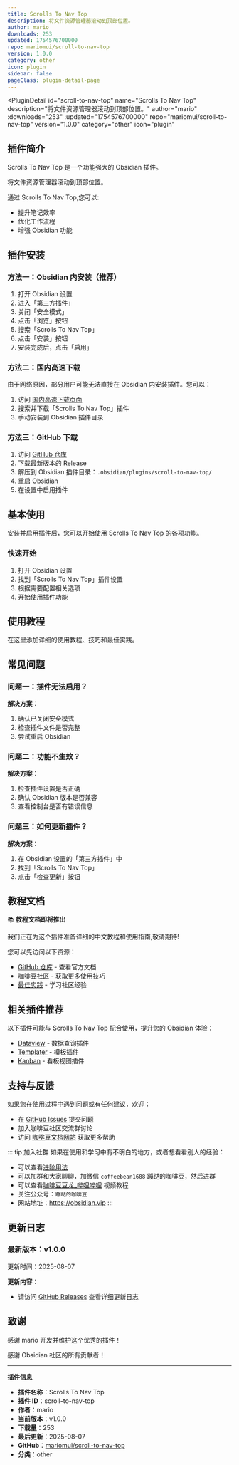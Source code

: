 ```yaml
---
title: Scrolls To Nav Top
description: 将文件资源管理器滚动到顶部位置。
author: mario
downloads: 253
updated: 1754576700000
repo: mariomui/scroll-to-nav-top
version: 1.0.0
category: other
icon: plugin
sidebar: false
pageClass: plugin-detail-page
---
```


<PluginDetail
  id="scroll-to-nav-top"
  name="Scrolls To Nav Top"
  description="将文件资源管理器滚动到顶部位置。"
  author="mario"
  :downloads="253"
  :updated="1754576700000"
  repo="mariomui/scroll-to-nav-top"
  version="1.0.0"
  category="other"
  icon="plugin"
>

<!-- AUTO_GENERATED_START -->
## 插件简介

Scrolls To Nav Top 是一个功能强大的 Obsidian 插件。

将文件资源管理器滚动到顶部位置。

通过 Scrolls To Nav Top,您可以:

- 提升笔记效率
- 优化工作流程
- 增强 Obsidian 功能

<!-- AUTO_GENERATED_END -->

<!-- AUTO_GENERATED_START -->
## 插件安装

### 方法一：Obsidian 内安装（推荐）

1. 打开 Obsidian 设置
2. 进入「第三方插件」
3. 关闭「安全模式」
4. 点击「浏览」按钮
5. 搜索「Scrolls To Nav Top」
6. 点击「安装」按钮
7. 安装完成后，点击「启用」

### 方法二：国内高速下载

由于网络原因，部分用户可能无法直接在 Obsidian 内安装插件。您可以：

1. 访问 [国内高速下载页面](/zh/documentation/obsidian-plugins-download.html)
2. 搜索并下载「Scrolls To Nav Top」插件
3. 手动安装到 Obsidian 插件目录

### 方法三：GitHub 下载

1. 访问 [GitHub 仓库](https://github.com/mariomui/scroll-to-nav-top)
2. 下载最新版本的 Release
3. 解压到 Obsidian 插件目录：`.obsidian/plugins/scroll-to-nav-top/`
4. 重启 Obsidian
5. 在设置中启用插件

## 基本使用

安装并启用插件后，您可以开始使用 Scrolls To Nav Top 的各项功能。

### 快速开始

1. 打开 Obsidian 设置
2. 找到「Scrolls To Nav Top」插件设置
3. 根据需要配置相关选项
4. 开始使用插件功能

<!-- AUTO_GENERATED_END -->

<!-- CUSTOM_CONTENT_START:tutorial -->
## 使用教程

在这里添加详细的使用教程、技巧和最佳实践。

<!-- CUSTOM_CONTENT_END:tutorial -->

<!-- SHARED_CONTENT_START -->
## 常见问题

### 问题一：插件无法启用？

**解决方案**：
1. 确认已关闭安全模式
2. 检查插件文件是否完整
3. 尝试重启 Obsidian

### 问题二：功能不生效？

**解决方案**：
1. 检查插件设置是否正确
2. 确认 Obsidian 版本是否兼容
3. 查看控制台是否有错误信息

### 问题三：如何更新插件？

**解决方案**：
1. 在 Obsidian 设置的「第三方插件」中
2. 找到「Scrolls To Nav Top」
3. 点击「检查更新」按钮

## 教程文档

📚 **教程文档即将推出**

我们正在为这个插件准备详细的中文教程和使用指南,敬请期待!

您可以先访问以下资源：
- [GitHub 仓库](https://github.com/mariomui/scroll-to-nav-top) - 查看官方文档
- [咖啡豆社区](/zh/bases/) - 获取更多使用技巧
- [最佳实践](/zh/best-practices/) - 学习社区经验

## 相关插件推荐

以下插件可能与 Scrolls To Nav Top 配合使用，提升您的 Obsidian 体验：

- [Dataview](/zh/plugins/dataview.html) - 数据查询插件
- [Templater](/zh/plugins/templater-obsidian.html) - 模板插件
- [Kanban](/zh/plugins/obsidian-kanban.html) - 看板视图插件

## 支持与反馈

如果您在使用过程中遇到问题或有任何建议，欢迎：

- 在 [GitHub Issues](https://github.com/mariomui/scroll-to-nav-top/issues) 提交问题
- 加入咖啡豆社区交流群讨论
- 访问 [咖啡豆文档网站](https://obsidian.vip) 获取更多帮助

::: tip 加入社群
如果在使用和学习中有不明白的地方，或者想看看别人的经验：
- 可以查看[进阶用法](/zh/advanced)
- 可以加群和大家聊聊，加微信 `coffeebean1688` 蹦跶的咖啡豆，然后进群
- 可以查看[咖啡豆豆龙_哔哩哔哩](https://space.bilibili.com/618777356) 视频教程
- 关注公众号：`蹦跶的咖啡豆`
- 网站地址：https://obsidian.vip
:::
<!-- SHARED_CONTENT_END -->

<!-- AUTO_GENERATED_START -->
## 更新日志

### 最新版本：v1.0.0

更新时间：2025-08-07

**更新内容**：
- 请访问 [GitHub Releases](https://github.com/mariomui/scroll-to-nav-top/releases) 查看详细更新日志

## 致谢

感谢 mario 开发并维护这个优秀的插件！

感谢 Obsidian 社区的所有贡献者！

---

**插件信息**
- **插件名称**：Scrolls To Nav Top
- **插件 ID**：scroll-to-nav-top
- **作者**：mario
- **当前版本**：v1.0.0
- **下载量**：253
- **最后更新**：2025-08-07
- **GitHub**：[mariomui/scroll-to-nav-top](https://github.com/mariomui/scroll-to-nav-top)
- **分类**：other
<!-- AUTO_GENERATED_END -->

</PluginDetail>

